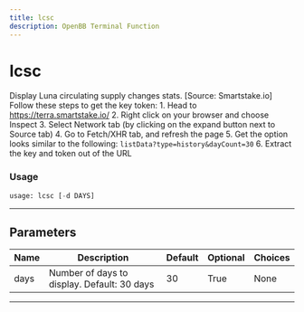 ```yaml
---
title: lcsc
description: OpenBB Terminal Function
---
```


# lcsc

Display Luna circulating supply changes stats. [Source: Smartstake.io] Follow these steps to get the key token: 1. Head to https://terra.smartstake.io/ 2. Right click on your browser and choose Inspect 3. Select Network tab (by clicking on the expand button next to Source tab) 4. Go to Fetch/XHR tab, and refresh the page 5. Get the option looks similar to the following: `listData?type=history&dayCount=30` 6. Extract the key and token out of the URL

### Usage 
```python
usage: lcsc [-d DAYS]
```
---
## Parameters

| Name | Description | Default | Optional | Choices |
| ---- | ----------- | ------- | -------- | ------- |
| days | Number of days to display. Default: 30 days | 30 | True | None |
---
